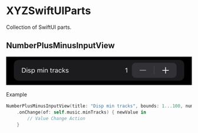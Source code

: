 # XYZSwiftUIParts

Collection of SwiftUI parts.

## NumberPlusMinusInputView
![](https://github.com/cloudsquare22/XYZSwiftUIParts/blob/main/docresource/numberplusminusinputview.png)

Example
``` swift
NumberPlusMinusInputView(title: "Disp min tracks", bounds: 1...100, number: self.$music.minTracks)
    .onChange(of: self.music.minTracks) { newValue in
        // Value Change Action
    }
```
